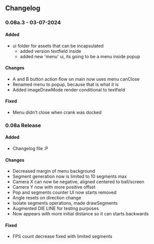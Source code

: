 ## Changelog

### 0.08a.3 - 03-07-2024  

#### Added
- ui folder for assets that can be incapsulated
  - added version textfield inside
  - added new 'menu' ui, its going to be a menu inside popup

#### Changes
- A and B button action flow on main now uses menu canClose
- Renamed menu to popup, because that is what it is
- Added imageDrawMode render conditional to textfield

#### Fixed
- Menu didn't close when crank was docked

### 0.08a Release

#### Added
- Changelog file :P

#### Changes
- Decreased margin of menu background
- Segment generation now is limited to 10 segments max
- Camera X can now be negative, aligned centered to ball/screen
- Camera Y now with more positive offset
- Pop and segments counter UI now starts removed
- Angle resets on direction change
- Isolate segments operations, made drawSegments
- Augmented DIE LINE for testing purposes
- Now appears with more initial distance so it can starts backwards

#### Fixed
- FPS count decrease fixed with limited segments